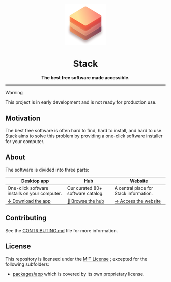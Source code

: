 <div align="center">

![App icon](./packages/website/public/128x128.png)

# Stack

**The best free software made accessible.**

</div>

---

> [!WARNING]
> This project is in early development and is not ready for production use.

## Motivation

The best free software is often hard to find, hard to install, and hard to use.
Stack aims to solve this problem by providing a one-click software installer for your computer.

## About

The software is divided into three parts:

| Desktop app                                       | Hub                               | Website                                   |
| ------------------------------------------------- | --------------------------------- | ----------------------------------------- |
| One-click software installs on your computer.     | Our curated 80+ software catalog. | A central place for Stack information.    |
| [↓ Download the app](https://stack.lol/download/) | [👀 Browse the hub](/hub/)        | [→ Access the website](https://stack.lol) |

## Contributing

See the [CONTRIBUTING.md](./CONTRIBUTING.md) file for more information.

## License

This repository is licensed under the [MIT License](./LICENSE_MIT) ; excepted for the following subfolders:

- [packages/app](packages/app) which is covered by its own proprietary license.

